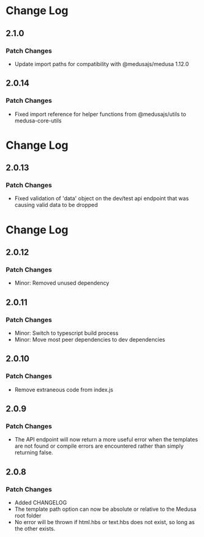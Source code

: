 # Change Log

## 2.1.0

### Patch Changes

- Update import paths for compatibility with @medusajs/medusa 1.12.0

## 2.0.14

### Patch Changes

- Fixed import reference for helper functions from @medusajs/utils to medusa-core-utils

# Change Log

## 2.0.13

### Patch Changes

- Fixed validation of 'data' object on the dev/test api endpoint that was causing valid data to be dropped

# Change Log

## 2.0.12

### Patch Changes

- Minor: Removed unused dependency

## 2.0.11

### Patch Changes

- Minor: Switch to typescript build process
- Minor: Move most peer dependencies to dev dependencies

## 2.0.10

### Patch Changes

- Remove extraneous code from index.js

## 2.0.9

### Patch Changes

- The API endpoint will now return a more useful error when the templates are not found or compile errors are encountered rather than simply returning false.

## 2.0.8

### Patch Changes

- Added CHANGELOG
- The template path option can now be absolute or relative to the Medusa root folder
- No error will be thrown if html.hbs or text.hbs does not exist, so long as the other exists.
